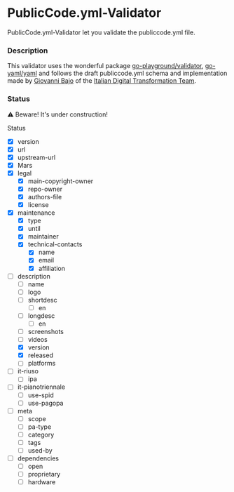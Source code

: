 # PublicCode.yml-Validator

PublicCode.yml-Validator let you validate the publiccode.yml file.

### Description

This validator uses the wonderful package [go-playground/validator](https://github.com/go-playground/validator), [go-yaml/yaml](https://github.com/go-yaml/yaml) and follows the draft publiccode.yml schema and implementation made by [Giovanni Bajo](https://github.com/rasky) of the [Italian Digital Transformation Team](https://teamdigitale.governo.it).

### Status

⚠️ Beware! It's under construction!

Status

* [x] version
* [x] url
* [x] upstream-url
* [x] Mars
* [x] legal
  * [x] main-copyright-owner
  * [x] repo-owner
  * [x] authors-file
  * [x] license
* [x] maintenance
  * [x] type
  * [x] until
  * [x] maintainer
  * [x] technical-contacts
    * [x] name
    * [x] email
    * [x] affiliation
* [ ] description
  * [ ] name
  * [ ] logo
  * [ ] shortdesc
    * [ ] en
  * [ ] longdesc
    * [ ] en
  * [ ] screenshots
  * [ ] videos
  * [x] version
  * [x] released
  * [ ] platforms
* [ ] it-riuso
  * [ ] ipa
* [ ] it-pianotriennale
  * [ ] use-spid
  * [ ] use-pagopa
* [ ] meta
  * [ ] scope
  * [ ] pa-type
  * [ ] category
  * [ ] tags
  * [ ] used-by
* [ ] dependencies
  * [ ] open
  * [ ] proprietary
  * [ ] hardware
